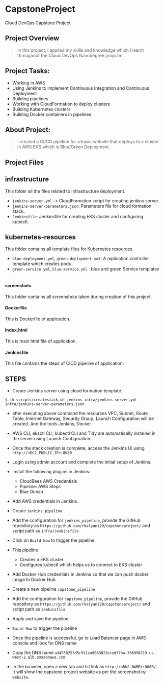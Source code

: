 # CapstoneProject
Cloud DevOps Capstone Project

## Project Overview

> In this project, I applied my skills and knowledge which I learnt throughout the Cloud DevOps Nanodegree program.

## Project Tasks:

* Working in AWS
* Using Jenkins to implement Continuous Integration and Continuous Deployment
* Building pipelines
* Working with CloudFormation to deploy clusters
* Building Kubernetes clusters
* Building Docker containers in pipelines

## About Project: 

> I created a CI/CD pipeline for a basic website that deploys to a cluster in AWS EKS which is Blue/Green Deployment.

## Project Files

## infrastructure

This folder all the files related to infrastructure deployment.

-   `jenkins-server.yml`--> CloudFormation script for creating jenkins server.
-   `jenkins-server-parameters.json`: Parameters file for cloud formation stack.
-   `Jenkinsfile`: Jenkinsfile for creating EKS cluster and configuring kubectl.

## kubernetes-resources

This folder contains all template files for Kubernetes resources.

-   `blue-deployment.yml`, `green-deployment.yml`: A replication controller template which creates pods .
-   `green-service.yml`, `blue-service.yml` : blue and green Service templates .

#### screenshots

This folder contains all screenshots taken during creation of this project.


#### Dockerfile

This is Dockerfile of application.

#### index.html

This is main html file of application.

#### Jenkinsfile

This file contains the steps of CICD pipeline of application.

## STEPS

-   Create Jenkins server using cloud formation template.

```
$ sh scripts/createstack.sh jenkins infra/jenkins-server.yml infra/jenkins-server-parameters.json
```

-    after executing above command the resources VPC, Subnet, Route Table, Internet Gateway, Security Group, Launch Configuration will be created. And the tools Jenkins, Docker
-   AWS CLI, eksctl CLI, kubectl CLI and Tidy are automatically installed in the server using Launch Configuration.

-   Once the stack creation is complete, access the Jenkins UI using `http://<EC2_PUBLIC_IP>:8080`
-   Login using admin account and complete the initial setup of Jenkins.
-   Install the following plugins in Jenkins:
    -   CloudBees AWS Credentials
    -   Pipeline: AWS Steps
    -   Blue Ocean
-   Add AWS credentials in Jenkins.
-   Create `jenkins_pipeline`
-   Add the configuration for `jenkins_pipeline`, provide the GitHub repository as `https://github.com/rkalyani29/capstoneproject/` and script path as `infra/Jenkinsfile`
-   Click on `Build Now` to trigger the pipeline.
-   This pipeline 
    -   Creates a EKS cluster
    -   Configures kubectl which helps us to connect to EKS cluster
-   Add Docker Hub credentials in Jenkins so that we can push docker image to Docker Hub.
-   Create a new pipeline `capstone_pipeline`
-   Add the configuration for `capstone_pipeline`, provide the GitHub repository as `https://github.com/rkalyani29/capstoneproject/` and script path as `Jenkinsfile`
-   Apply and save the pipeline.
-   `Build Now` to trigger the pipeline
-   Once the pipeline is successful, go to Load Balancer page in AWS console and look for DNS name
-   Copy the DNS name `a34758253d5c911ea9083023ecedf7ba-356950219.us-west-2.elb.amazonaws.com`
-   In the browser, open a new tab and hit link as `http://<DNS_NAME>:8000/`. It will show the capstone project website as per the screenshot `My website`.


